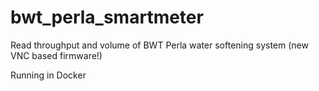 # bwt_perla_smartmeter
Read throughput and volume of BWT Perla water softening system (new VNC based firmware!)

Running in Docker
